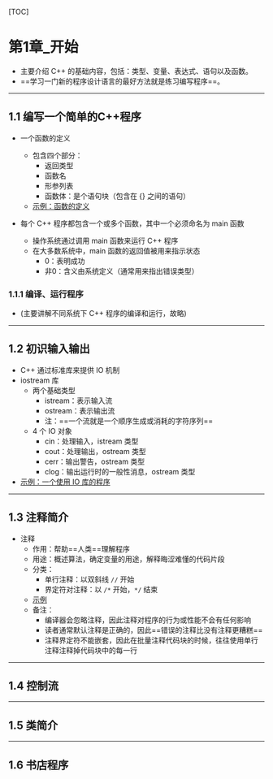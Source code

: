[TOC]

# 第1章_开始

- 主要介绍 C++ 的基础内容，包括：类型、变量、表达式、语句以及函数。
- ==学习一门新的程序设计语言的最好方法就是练习编写程序==。

---
## 1.1 编写一个简单的C++程序

- 一个函数的定义
  - 包含四个部分：
    - 返回类型
    - 函数名
    - 形参列表
    - 函数体：是个语句块（包含在 {} 之间的语句）
  - [示例：函数的定义](./examples/01/1.1.1.cc)
    
- 每个 C++ 程序都包含一个或多个函数，其中一个必须命名为 main 函数
  - 操作系统通过调用 main 函数来运行 C++ 程序
  - 在大多数系统中，main 函数的返回值被用来指示状态
    - 0：表明成功
    - 非0：含义由系统定义（通常用来指出错误类型）

### 1.1.1 编译、运行程序

- (主要讲解不同系统下 C++ 程序的编译和运行，故略)

---
## 1.2 初识输入输出

- C++ 通过标准库来提供 IO 机制
- iostream 库
  - 两个基础类型
    - istream：表示输入流
    - ostream：表示输出流
    - 注：==一个流就是一个顺序生成或消耗的字符序列==
  - 4 个 IO 对象
    - cin：处理输入，istream 类型
    - cout：处理输出，ostream 类型
    - cerr：输出警告，ostream 类型
    - clog：输出运行时的一般性消息，ostream 类型
- [示例：一个使用 IO 库的程序](./examples/01/1.2.1.cc)

---
## 1.3 注释简介

- 注释
  - 作用：帮助==人类==理解程序
  - 用途：概述算法，确定变量的用途，解释晦涩难懂的代码片段
  - 分类：
    - 单行注释：以双斜线 `//` 开始
    - 界定符对注释：以 `/*` 开始，`*/` 结束
  - [示例](./examples/01/1.2.1.cc)
  - 备注：
    - 编译器会忽略注释，因此注释对程序的行为或性能不会有任何影响
    - 读者通常默认注释是正确的，因此==错误的注释比没有注释更糟糕==
    - 注释界定符不能嵌套，因此在批量注释代码块的时候，往往使用单行注释注释掉代码块中的每一行

---
## 1.4 控制流

---
## 1.5 类简介

---
## 1.6 书店程序

